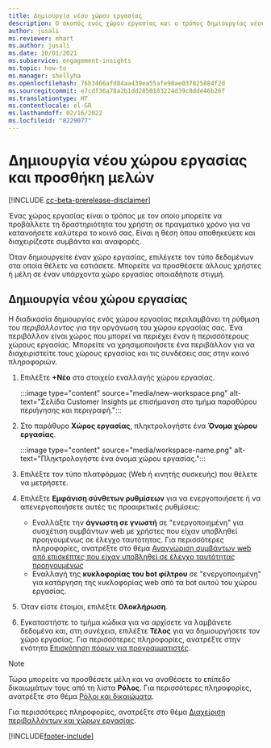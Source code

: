 ```yaml
---
title: Δημιουργία νέου χώρου εργασίας
description: Ο σκοπός ενός χώρου εργασίας και ο τρόπος δημιουργίας νέου.
author: jusali
ms.reviewer: mhart
ms.author: jusali
ms.date: 10/01/2021
ms.subservice: engagement-insights
ms.topic: how-to
ms.manager: shellyha
ms.openlocfilehash: 76b3466afd84aa439ea55afe90ae037825884f2d
ms.sourcegitcommit: e7cdf36a78a2b1dd2850183224d39c8dde46b26f
ms.translationtype: HT
ms.contentlocale: el-GR
ms.lasthandoff: 02/16/2022
ms.locfileid: "8229077"
---
```

# <a name="create-a-new-workspace-and-add-members"></a>Δημιουργία νέου χώρου εργασίας και προσθήκη μελών

[!INCLUDE [cc-beta-prerelease-disclaimer](includes/cc-beta-prerelease-disclaimer.md)]

Ένας χώρος εργασίας είναι ο τρόπος με τον οποίο μπορείτε να προβάλλετε τη δραστηριότητα του χρήστη σε πραγματικό χρόνο για να κατανοήσετε καλύτερα το κοινό σας. Είναι η θέση όπου αποθηκεύετε και διαχειρίζεστε συμβάντα και αναφορές.

Όταν δημιουργείτε έναν χώρο εργασίας, επιλέγετε τον τύπο δεδομένων στα οποία θέλετε να εστιάσετε. Μπορείτε να προσθέσετε άλλους χρήστες ή μέλη σε έναν υπάρχοντα χώρο εργασίας οποιαδήποτε στιγμή. 

## <a name="create-a-new-workspace"></a>Δημιουργία νέου χώρου εργασίας

Η διαδικασία δημιουργίας ενός χώρου εργασίας περιλαμβάνει τη ρύθμιση του *περιβάλλοντος* για την οργάνωση του χώρου εργασίας σας. Ένα περιβάλλον είναι χώρος που μπορεί να περιέχει έναν ή περισσότερους χώρους εργασίας. Μπορείτε να χρησιμοποιήσετε ένα περιβάλλον για να διαχειριστείτε τους χώρους εργασίας και τις συνδέσεις σας στην κοινό πληροφοριών.

1. Επιλέξτε **+Νέο** στο στοιχείο εναλλαγής χώρου εργασίας.

   :::image type="content" source="media/new-workspace.png" alt-text="Σελίδα Customer Insights με επισήμανση στο τμήμα παραθύρου περιήγησης και περιγραφή.":::

1. Στο παράθυρο **Χώρος εργασίας**, πληκτρολογήστε ένα **Όνομα χώρου εργασίας**.

   :::image type="content" source="media/workspace-name.png" alt-text="Πληκτρολογήστε ένα όνομα χώρου εργασίας.":::

1. Επιλέξτε τον τύπο πλατφόρμας (Web ή κινητής συσκευής) που θέλετε να μετρήσετε.

1. Επιλέξτε **Εμφάνιση σύνθετων ρυθμίσεων** για να ενεργοποιήσετε ή να απενεργοποιήσετε αυτές τις προαιρετικές ρυθμίσεις:

   - Εναλλάξτε την **άγνωστη σε γνωστή** σε "ενεργοποιημένη" για συσχέτιση συμβάντων web με χρήστες που είχαν υποβληθεί προηγουμένως σε έλεγχο ταυτότητας. Για περισσότερες πληροφορίες, ανατρέξτε στο θέμα [Αναγνώριση συμβάντων web από επισκέπτες που είχαν υποβληθεί σε έλεγχο ταυτότητας προηγουμένως](unknown-to-known.md)
   - Εναλλαγή της **κυκλοφορίας του bot φίλτρου** σε "ενεργοποιημένη" για κατάργηση της κυκλοφορίας web από τα bot αυτού του χώρου εργασίας. 

1. Όταν είστε έτοιμοι, επιλέξτε **Ολοκλήρωση**. 

1. Εγκαταστήστε το τμήμα κώδικα για να αρχίσετε να λαμβάνετε δεδομένα και, στη συνέχεια, επιλέξτε **Τέλος** για να δημιουργήσετε τον χώρο εργασίας. Για περισσότερες πληροφορίες, ανατρέξτε στην ενότητα [Επισκόπηση πόρων για προγραμματιστές](developer-resources.md).

> [!NOTE]
> Τώρα μπορείτε να προσθέσετε μέλη και να αναθέσετε το επίπεδο δικαιωμάτων τους από τη λίστα **Ρόλος**. Για περισσότερες πληροφορίες, ανατρέξτε στο θέμα [Ρόλοι και δικαιώματα](user-roles.md). 

Για περισσότερες πληροφορίες, ανατρέξτε στο θέμα [Διαχείριση περιβαλλόντων και χώρων εργασίας](manage-environments-workspaces.md).


[!INCLUDE[footer-include](../includes/footer-banner.md)]
